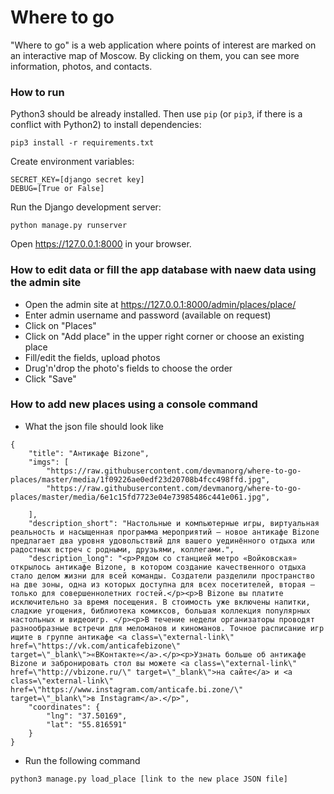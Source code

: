 # Where to go

"Where to go" is a web application where points of interest are marked on an interactive map of Moscow. By clicking on them, you can see more information, photos, and contacts. 

### How to run
Python3 should be already installed. 
Then use `pip` (or `pip3`, if there is a conflict with Python2) to install dependencies:
```
pip3 install -r requirements.txt
```
Create environment variables:
```
SECRET_KEY=[django secret key]
DEBUG=[True or False]
```
Run the Django development server:
```
python manage.py runserver
```
Open https://127.0.0.1:8000 in your browser.

### How to edit data or fill the app database with naew data using the admin site
- Open the admin site at https://127.0.0.1:8000/admin/places/place/
- Enter admin username and password (available on request)
- Click on "Places"
- Click on "Add place" in the upper right corner or choose an existing place
- Fill/edit the fields, upload photos
- Drug'n'drop the photo's fields to choose the order
- Click "Save"

### How to add new places using a console command
- What the json file should look like
```
{
    "title": "Антикафе Bizone",
    "imgs": [
        "https://raw.githubusercontent.com/devmanorg/where-to-go-places/master/media/1f09226ae0edf23d20708b4fcc498ffd.jpg",
        "https://raw.githubusercontent.com/devmanorg/where-to-go-places/master/media/6e1c15fd7723e04e73985486c441e061.jpg",

    ],
    "description_short": "Настольные и компьютерные игры, виртуальная реальность и насыщенная программа мероприятий — новое антикафе Bizone предлагает два уровня удовольствий для вашего уединённого отдыха или радостных встреч с родными, друзьями, коллегами.",
    "description_long": "<p>Рядом со станцией метро «Войковская» открылось антикафе Bizone, в котором создание качественного отдыха стало делом жизни для всей команды. Создатели разделили пространство на две зоны, одна из которых доступна для всех посетителей, вторая — только для совершеннолетних гостей.</p><p>В Bizone вы платите исключительно за время посещения. В стоимость уже включены напитки, сладкие угощения, библиотека комиксов, большая коллекция популярных настольных и видеоигр. </p><p>В течение недели организаторы проводят разнообразные встречи для меломанов и киноманов. Точное расписание игр ищите в группе антикафе <a class=\"external-link\" href=\"https://vk.com/anticafebizone\" target=\"_blank\">«ВКонтакте»</a>.</p><p>Узнать больше об антикафе Bizone и забронировать стол вы можете <a class=\"external-link\" href=\"http://vbizone.ru/\" target=\"_blank\">на сайте</a> и <a class=\"external-link\" href=\"https://www.instagram.com/anticafe.bi.zone/\" target=\"_blank\">в Instagram</a>.</p>",
    "coordinates": {
        "lng": "37.50169",
        "lat": "55.816591"
    }
}
```
- Run the following command
```
python3 manage.py load_place [link to the new place JSON file]
```